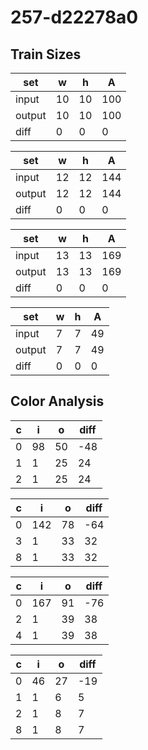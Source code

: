 # 257-d22278a0
## Train Sizes

|set|w|h|A|
|---|---|---|---|
|input|10|10|100|
|output|10|10|100|
|diff|0|0|0|


|set|w|h|A|
|---|---|---|---|
|input|12|12|144|
|output|12|12|144|
|diff|0|0|0|


|set|w|h|A|
|---|---|---|---|
|input|13|13|169|
|output|13|13|169|
|diff|0|0|0|


|set|w|h|A|
|---|---|---|---|
|input|7|7|49|
|output|7|7|49|
|diff|0|0|0|


## Color Analysis

|c|i|o|diff|
|---|---|---|---|
|0|98|50|-48|
|1|1|25|24|
|2|1|25|24|


|c|i|o|diff|
|---|---|---|---|
|0|142|78|-64|
|3|1|33|32|
|8|1|33|32|


|c|i|o|diff|
|---|---|---|---|
|0|167|91|-76|
|2|1|39|38|
|4|1|39|38|


|c|i|o|diff|
|---|---|---|---|
|0|46|27|-19|
|1|1|6|5|
|2|1|8|7|
|8|1|8|7|

